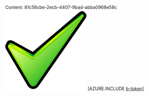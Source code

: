 Content: 81c56cbe-2ecb-4407-9bad-abba0968e58c![image](8d11c557-fa1a-429b-8506-c22a6e19020d.png)
[AZURE.INCLUDE [b-token](b9850884-3047-4d26-b401-04643c140485.md)]
